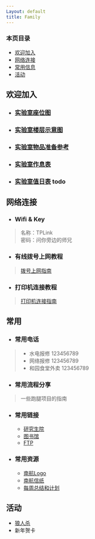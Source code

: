 ```yaml
---
Layout: default
title: Family
---
```


### 本页目录

* [欢迎加入](#欢迎加入)
* [网络连接](#网络连接)
* [常用信息](#常用)
* [活动](#活动)


## 欢迎加入

- ### [实验室座位图](https://zhaoph2008.github.io/IATCNG/support/map.html#实验室座位图)

- ### [实验室楼层示意图](https://zhaoph2008.github.io/IATCNG/support/map.html#实验室楼层示意图)

- ### [实验室物品准备参考](./doc/things-list.docx)

- ### [实验室作息表](https://zhaoph2008.github.io/IATCNG/support/time.html)

- ### [实验室值日表](./doc/1.pdf) todo


## 网络连接

- ### Wifi & Key

> 名称：TPLink<br>
> 密码：问你旁边的师兄<br>

- ### 有线拨号上网教程

> [拨号上网指南](网页跳转，待补充)

- ### 打印机连接教程

> [打印机连接指南](网页跳转，待补充)

## 常用

- ### 常用电话

> - 水电报修 123456789 
> - 网络报修 123456789 
> - 和园食堂外卖 123456789 

- ### 常用流程分享

> 一些跑腿项目的指南

- ### 常用链接

  - [研究生院](http://www.graduate.nuaa.edu.cn/)
  - [图书馆](http://lib.nuaa.edu.cn/)
  - [FTP](http://ftp.nuaa.edu.cn/)

- ### 常用资源

  - [南航Logo](https://www.nuaa.edu.cn/589/list.htm)
  - [南航信纸](./doc/temple.pptx)
  - [每周总结和计划](./doc/plan.docx)

## 活动
  - [狼人杀](https://zhaoph2008.github.io/IATCNG/support/activity.html)
  - 新年贺卡



